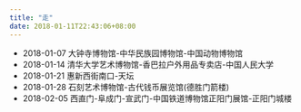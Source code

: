 ```yaml
---
title: "走"
date: 2018-01-11T22:43:06+08:00
---
```


- 2018-01-07 大钟寺博物馆-中华民族园博物馆-中国动物博物馆
- 2018-01-14 清华大学艺术博物馆-香巴拉户外用品专卖店-中国人民大学
- 2018-01-21 惠新西街南口-天坛
- 2018-01-28 石刻艺术博物馆-古代钱币展览馆(德胜门箭楼)
- 2018-02-05 西直门-阜成门-宣武门-中国铁道博物馆正阳门展馆-正阳门城楼
<!--more-->
